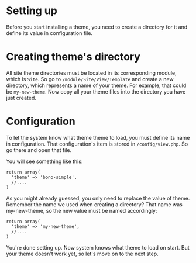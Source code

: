  Setting up
=========

Before you start installing a theme, you need to create a directory for it and define its value in configuration file. 

# Creating theme's directory
All site theme directories must be located in its corresponding module, which is `Site`. So go to `/module/Site/View/Template` and create a new directory, which represents a name of your theme. For example, that could be `my-new-theme`. Now copy all your theme files into the directory you have just created.

# Configuration

To let the system know what theme theme to load, you must define its name in configuration. That configuration's item is stored in `/config/view.php`. So go there and open that file.

You will see something like this:

    return array(
      'theme' => 'bono-simple', 
      //....
    )

 

As you might already guessed, you only need to replace the value of theme. Remember the name we used when creating a directory? That name was my-new-theme, so the new value must be named accordingly:

    return array(
      'theme' => 'my-new-theme', 
      //....
    )

You're done setting up. Now system knows what theme to load on start. But your theme doesn't work yet, so let's move on to the next step.
